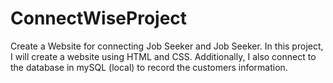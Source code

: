 # ConnectWiseProject
Create a Website for connecting Job Seeker and Job Seeker. In this project, I will create a website using HTML and CSS. Additionally, I also connect to the database in mySQL (local) to record the customers information.
